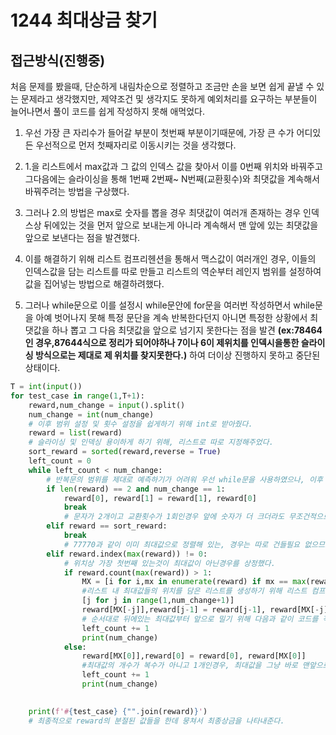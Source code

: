 # 1244 최대상금 찾기

##  접근방식(진행중)
처음 문제를 봤을때, 단순하게 내림차순으로 정렬하고 조금만 손을 보면 쉽게 끝낼 수 있는 문제라고 생각했지만, 제약조건 및 생각지도 못하게 예외처리를 요구하는 부분들이 늘어나면서 풀이 코드를 쉽게 작성하지 못해 애먹었다.
1. 우선 가장 큰 자리수가 들어갈 부분이 첫번째 부분이기때문에, 가장 큰 수가 어디있든 우선적으로 먼저 첫째자리로 이동시키는 것을 생각했다.

2. 1.을 리스트에서 max값과 그 값의 인덱스 값을 찾아서 이를 0번째 위치와 바꿔주고 그다음에는 슬라이싱을 통해 1번째 2번째~ N번째(교환횟수)와 최댓값을 계속해서 바꿔주려는 방법을 구상했다.

3. 그러나 2.의 방법은 max로 숫자를 뽑을 경우 최댓값이 여러개 존재하는 경우 인덱스상 뒤에있는 것을 먼저 앞으로 보내는게 아니라 계속해서 맨 앞에 있는 최댓값을 앞으로 보낸다는 점을 발견했다.

4. 이를 해결하기 위해 리스트 컴프리헨션을 통해서 맥스값이 여러개인 경우, 이들의 인덱스값을 담는 리스트를 따로 만들고 리스트의 역순부터 레인지 범위를 설정하여 값을 집어넣는 방법으로 해결하려했다.

5. 그러나 while문으로 이를 설정시 while문안에 for문을 여러번 작성하면서 while문을 아예 벗어나지 못해 특정 문단을 계속 반복한다던지 아니면 특정한 상황에서 최댓값을 하나 뽑고 그 다음 최댓값을 앞으로 넘기지 못한다는 점을 발견 **(ex:78464인 경우,87644식으로 정리가 되어야하나 7이나 6이 제위치를 인덱시을통한 슬라이싱 방식으로는 제대로 제 위치를 찾지못한다.)** 하여 더이상 진행하지 못하고 중단된 상태이다.

```python 
T = int(input())
for test_case in range(1,T+1):
    reward,num_change = input().split()
    num_change = int(num_change)
    # 이후 범위 설정 및 횟수 설정을 쉽게하기 위해 int로 받아줬다.
    reward = list(reward)
    # 슬라이싱 및 인덱싱 용이하게 하기 위해, 리스트로 따로 지정해주었다.
    sort_reward = sorted(reward,reverse = True)
    left_count = 0
    while left_count < num_change:
        # 반복문의 범위를 제대로 예측하기가 어려워 우선 while문을 사용하였으나, 이후 코드 진행에 계속해서 문제가 발생하여 for문으로 수정이 가능하면 한 번 고려해봐야할듯 함.
        if len(reward) == 2 and num_change == 1:
            reward[0], reward[1] = reward[1], reward[0]
            break
            # 문자가 2개이고 교환횟수가 1회인경우 앞에 숫자가 더 크더라도 무조건적으로 교환을 한번은 해야하므로 예외로 우선 지정해주었다.
        elif reward == sort_reward:
            break
            # 77770과 같이 이미 최대값으로 정렬해 있는, 경우는 따로 건들필요 없으므로 따로 지정해두었으나 하다보니 교환횟수가 홀수냐 짝수냐에 따라 변화가 있을 수 있다는 걸 깨달았다. >> 수정이 필요하다.
        elif reward.index(max(reward)) != 0:
            # 위치상 가장 첫번째 있는것이 최대값이 아닌경우를 상정했다.
            if reward.count(max(reward)) > 1:
                MX = [i for i,mx in enumerate(reward) if mx == max(reward)]
                #리스트 내 최대값들의 위치를 담은 리스트를 생성하기 위해 리스트 컴프리헨션을 만들어 주었다. max값이 여러개일 경우, 뒤에 있는 최대값부터 앞으로 넘어가야하므로 다음과 같은 코드가 필요했다.
                [j for j in range(1,num_change+1)]
                reward[MX[-j]],reward[j-1] = reward[j-1], reward[MX[-j]]
                # 순서대로 뒤에있는 최대값부터 앞으로 밀기 위해 다음과 같이 코드를 작성했으나,>>>>>>>> 8 6 7  4 4 등과 같이 최대값 하나를 옮기고 나서 다음 최대값들을 어떻게 옮길지를 해결하지 못했으므로 이부분 수정이 필요하다.
                left_count += 1
                print(num_change)
            else:
                reward[MX[0]],reward[0] = reward[0], reward[MX[0]]
                #최대값의 개수가 복수가 아니고 1개인경우, 최대값을 그냥 바로 맨앞으로 밀어버리려 했으나,>>>>>>> 교환횟수에따라 그다음 차등의 최대값을 옮긴다던지 더 복잡한 상황을 고려하지 못했다. 코드를 확장시켜야한다.
                left_count += 1
                print(num_change)
            

    print(f'#{test_case} {"".join(reward)}')
    # 최종적으로 reward의 분절된 값들을 한데 뭉쳐서 최종상금을 나타내준다.
 ```